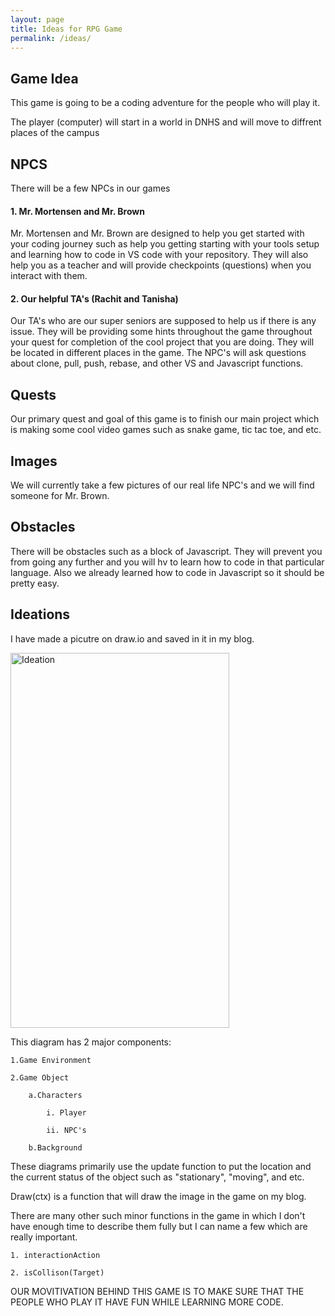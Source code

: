 ```yaml
---
layout: page
title: Ideas for RPG Game 
permalink: /ideas/
---
```


## Game Idea 

This game is going to be a coding adventure for the people who will play it.

The player (computer) will start in a world in DNHS and will move to diffrent places of the campus 

## NPCS 

There will be a few NPCs in our games

#### 1. Mr. Mortensen and Mr. Brown 

Mr. Mortensen and Mr. Brown are designed to help you get started with your coding journey such as help you getting starting with your tools setup and learning how to code in VS code with your repository.
They will also help you as a teacher and will provide checkpoints (questions) when you interact with them. 

#### 2. Our helpful TA's (Rachit and Tanisha)

Our TA's who are our super seniors are supposed to help us if there is any issue. They will be providing some hints throughout the game throughout your quest for completion of the cool project that you are doing. They will be located in different places in the game. The NPC's will ask questions about clone, pull, push, rebase, and other VS and Javascript functions. 

## Quests 

Our primary quest and goal of this game is to finish our main project which is making some cool video games such as snake game, tic tac toe, and etc. 

## Images

We will currently take a few pictures of our real life NPC's and we will find someone for Mr. Brown. 

## Obstacles

There will be obstacles such as a block of Javascript. They will prevent you from going any further and you will hv to learn how to code in that particular language. Also we already learned how to code in Javascript so it should be pretty easy. 

## Ideations 

I have made a picutre on draw.io and saved in it in my blog. 

<img alt ="Ideation" src="https://github.com/user-attachments/assets/c5407476-0fa6-4c43-9e60-6507c74d33a6" width="350" height="600">   

This diagram has 2 major  components: 

    1.Game Environment  

    2.Game Object

        a.Characters 

            i. Player 

            ii. NPC's

        b.Background

These diagrams primarily use the update function to put the location and the current status of the object such as "stationary", "moving", and etc. 

Draw(ctx) is a function that will draw the image in the game on my blog. 

There are many other such minor functions in the game in which I don't have enough time to describe them fully but I can name a few which are really important. 

    1. interactionAction

    2. isCollison(Target)
    
OUR MOVITIVATION BEHIND THIS GAME IS TO MAKE SURE THAT THE PEOPLE WHO PLAY IT HAVE FUN WHILE LEARNING MORE CODE.
